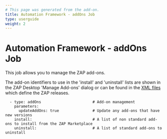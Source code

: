 ```yaml
---
# This page was generated from the add-on.
title: Automation Framework - addOns Job
type: userguide
weight: 2
---
```


# Automation Framework - addOns Job

This job allows you to manage the ZAP add-ons.

The add-on identifiers to use in the 'install' and 'uninstall' lists are shown in the ZAP Desktop 'Manage Add-ons' dialog or
can be found in the [XML files](/download/#latest-versions) which define the ZAP releases.

```
  - type: addOns                       # Add-on management
    parameters:
      updateAddOns: true               # Update any add-ons that have new versions
    install:                           # A list of non standard add-ons to install from the ZAP Marketplace
    uninstall:                         # A list of standard add-ons to uninstall
```
